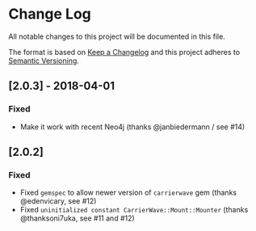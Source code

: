 # Change Log
All notable changes to this project will be documented in this file.

The format is based on [Keep a Changelog](http://keepachangelog.com/) 
and this project adheres to [Semantic Versioning](http://semver.org/).

## [2.0.3] - 2018-04-01

### Fixed

- Make it work with recent Neo4j (thanks @janbiedermann / see #14)

## [2.0.2]

### Fixed
- Fixed `gemspec` to allow newer version of `carrierwave` gem (thanks @edenvicary, see #12)
- Fixed `uninitialized constant CarrierWave::Mount::Mounter` (thanks @thanksoni7uka, see #11 and #12)

<!-- CHANGELOG started after version 2.0.1 -->
